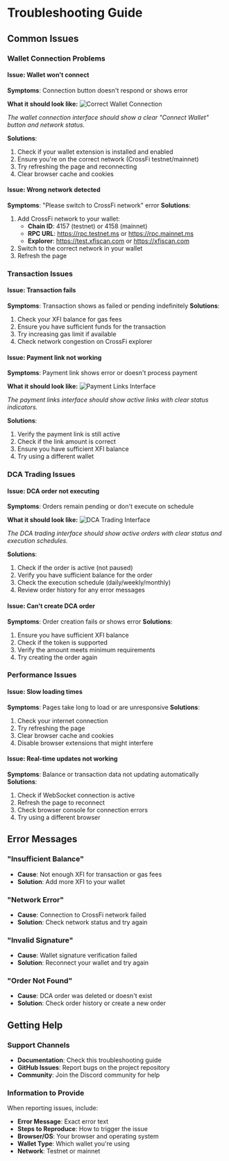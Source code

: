 # Troubleshooting Guide

## Common Issues

### Wallet Connection Problems

#### Issue: Wallet won't connect
**Symptoms**: Connection button doesn't respond or shows error

**What it should look like:**
![Correct Wallet Connection](/img/navigation/wallet-connection.png)

*The wallet connection interface should show a clear "Connect Wallet" button and network status.*

**Solutions**:
1. Check if your wallet extension is installed and enabled
2. Ensure you're on the correct network (CrossFi testnet/mainnet)
3. Try refreshing the page and reconnecting
4. Clear browser cache and cookies

#### Issue: Wrong network detected
**Symptoms**: "Please switch to CrossFi network" error
**Solutions**:
1. Add CrossFi network to your wallet:
   - **Chain ID**: 4157 (testnet) or 4158 (mainnet)
   - **RPC URL**: https://rpc.testnet.ms or https://rpc.mainnet.ms
   - **Explorer**: https://test.xfiscan.com or https://xfiscan.com
2. Switch to the correct network in your wallet
3. Refresh the page

### Transaction Issues

#### Issue: Transaction fails
**Symptoms**: Transaction shows as failed or pending indefinitely
**Solutions**:
1. Check your XFI balance for gas fees
2. Ensure you have sufficient funds for the transaction
3. Try increasing gas limit if available
4. Check network congestion on CrossFi explorer

#### Issue: Payment link not working
**Symptoms**: Payment link shows error or doesn't process payment

**What it should look like:**
![Payment Links Interface](/img/features/payment-links.png)

*The payment links interface should show active links with clear status indicators.*

**Solutions**:
1. Verify the payment link is still active
2. Check if the link amount is correct
3. Ensure you have sufficient XFI balance
4. Try using a different wallet

### DCA Trading Issues

#### Issue: DCA order not executing
**Symptoms**: Orders remain pending or don't execute on schedule

**What it should look like:**
![DCA Trading Interface](/img/features/dca-trading.png)

*The DCA trading interface should show active orders with clear status and execution schedules.*

**Solutions**:
1. Check if the order is active (not paused)
2. Verify you have sufficient balance for the order
3. Check the execution schedule (daily/weekly/monthly)
4. Review order history for any error messages

#### Issue: Can't create DCA order
**Symptoms**: Order creation fails or shows error
**Solutions**:
1. Ensure you have sufficient XFI balance
2. Check if the token is supported
3. Verify the amount meets minimum requirements
4. Try creating the order again

### Performance Issues

#### Issue: Slow loading times
**Symptoms**: Pages take long to load or are unresponsive
**Solutions**:
1. Check your internet connection
2. Try refreshing the page
3. Clear browser cache and cookies
4. Disable browser extensions that might interfere

#### Issue: Real-time updates not working
**Symptoms**: Balance or transaction data not updating automatically
**Solutions**:
1. Check if WebSocket connection is active
2. Refresh the page to reconnect
3. Check browser console for connection errors
4. Try using a different browser

## Error Messages

### "Insufficient Balance"
- **Cause**: Not enough XFI for transaction or gas fees
- **Solution**: Add more XFI to your wallet

### "Network Error"
- **Cause**: Connection to CrossFi network failed
- **Solution**: Check network status and try again

### "Invalid Signature"
- **Cause**: Wallet signature verification failed
- **Solution**: Reconnect your wallet and try again

### "Order Not Found"
- **Cause**: DCA order was deleted or doesn't exist
- **Solution**: Check order history or create a new order

## Getting Help

### Support Channels
- **Documentation**: Check this troubleshooting guide
- **GitHub Issues**: Report bugs on the project repository
- **Community**: Join the Discord community for help

### Information to Provide
When reporting issues, include:
- **Error Message**: Exact error text
- **Steps to Reproduce**: How to trigger the issue
- **Browser/OS**: Your browser and operating system
- **Wallet Type**: Which wallet you're using
- **Network**: Testnet or mainnet 